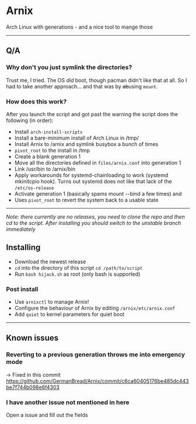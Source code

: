 # Arnix

Arch Linux with generations - and a nice tool to mange those

---

## Q/A

### Why don't you just symlink the directories?

Trust me, I tried.
The OS *did* boot, though pacman didn't like that at all.
So I had to take another approach... and that was by ~~ab~~using `mount`.

### How does this work?

After you launch the script and got past the warning the script does the following (in order):
- Install `arch-install-scripts`
- Install a bare-minimum install of Arch Linux in /tmp/
- Install Arnix to /arnix and symlink busybox a bunch of times
- `pivot_root` to the install in /tmp
- Create a blank generation 1
- Move all the directories defined in `files/arnix.conf` into generation 1
- Link /usr/bin to /arnix/bin
- Apply workarounds for systemd-chainloading to work (systemd mkinitcpio hook). Turns out systemd does not like that lack of the `/etc/os-release`
- Activate generation 1 (basically spams mount --bind a few times)
and
- Uses `pivot_root` to revert the system back to a usable state

---

*Note: there currently are no releases, you need to clone the repo and then cd to the script. After installing you should switch to the unstable branch immediately*

## Installing

- Download the newest release
- `cd` into the directory of this script `cd /path/to/script`
- Run `bash hijack.sh` as root (only bash is supported)

### Post install

- Use `arnixctl` to manage Arnix!
- Configure the behaviour of Arnix by editing `/arnix/etc/arnix.conf`
- Add `quiet` to kernel parameters for quiet boot

---

## Known issues

### Reverting to a previous generation throws me into emergency mode

-> Fixed in this commit https://github.com/GermanBread/Arnix/commit/c6ca60405176be485dc443be7f744b098e6f4303

### I have another issue not mentioned in here

Open a issue and fill out the fields